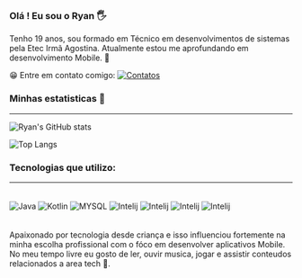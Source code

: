 ### Olá ! Eu sou o Ryan 🖐️
Tenho 19 anos, sou formado em Técnico em desenvolvimentos de sistemas pela Etec Irmã Agostina. Atualmente estou me aprofundando em desenvolvimento Mobile. 📱

😁 Entre em contato comigo: [![Contatos](https://img.shields.io/badge/LinkedIn-0077B5?style=for-the-badge&logo=linkedin&logoColor=white)](http://linkedin.com/in/ryan-gaspri-92a240212) 

### Minhas estatisticas 🚀
<hr>

![Ryan's GitHub stats](https://github-readme-stats.vercel.app/api?username=RyanGaspri&show_icons=true&theme=onedark)


![Top Langs](https://github-readme-stats.vercel.app/api/top-langs/?username=RyanGaspri&exclude_repo=github-readme-stats,anuraghazra.github.io)

### Tecnologias que utilizo:
<hr>


<div style="display: inline_block"><br/>
<img align="center" alt="Java" src="https://img.shields.io/badge/Java-ED8B00?style=for-the-badge&logo=openjdk&logoColor=white"/>
<img align="center" alt="Kotlin" src="https://img.shields.io/badge/Kotlin-0095D5?&style=for-the-badge&logo=kotlin&logoColor=white"/>
<img align="center" alt="MYSQL" src="https://img.shields.io/badge/MySQL-00000F?style=for-the-badge&logo=mysql&logoColor=white"/>
<img align="center" alt="Intelij" src="https://img.shields.io/badge/IntelliJ_IDEA-000000.svg?style=for-the-badge&logo=intellij-idea&logoColor=white"/>
<img align="center" alt="Intelij" src="https://img.shields.io/badge/Android_Studio-3DDC84?style=for-the-badge&logo=android-studio&logoColor=white"/>
<img align="center" alt="Intelij" src="https://img.shields.io/badge/Spring-6DB33F?style=for-the-badge&logo=spring&logoColor=white"/>
<img align="center" alt="Intelij" src="https://img.shields.io/badge/Insomnia-black?style=for-the-badge&logo=insomnia&logoColor=5849BE"/>

</div><br/>
<br/>
Apaixonado por tecnologia desde criança e isso influenciou fortemente na minha escolha profissional com o fóco em desenvolver aplicativos Mobile. No meu tempo livre eu gosto de ler, ouvir musica, jogar e assistir conteudos relacionados a area tech 👾.

